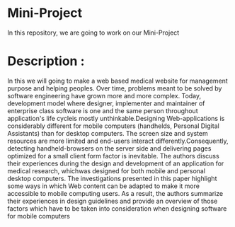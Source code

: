 # Mini-Project
In this repository, we are going to work on our Mini-Project

# Description :

In  this  we  will going  to make  a  web  based  medical  website  for  management  purpose  and  helping peoples. Over  time,  problems  meant  to  be  solved  by  software  engineering  have  grown  more  and  more complex.  Today,  development  model  where  designer,  implementer  and  maintainer  of  enterprise  class software is one and the same person throughout application's life cycleis mostly unthinkable.Designing Web-applications   is   considerably   different   for   mobile   computers   (handhelds,   Personal   Digital Assistants) than for desktop computers. The screen size and system resources are more limited and end-users  interact  differently.Consequently,  detecting  handheld-browsers  on  the  server  side  and  delivering pages optimized for a small client form factor is inevitable. The authors discuss their experiences during the design and development of an application for medical research, whichwas designed for both mobile and  personal  desktop  computers.  The  investigations  presented  in  this  paper  highlight  some  ways  in which Web content can  be adapted to make it more  accessible to mobile  computing users. As a result, the  authors  summarize  their experiences  in  design  guidelines  and  provide  an  overview  of  those  factors which have to be taken into consideration when designing software for mobile computers
